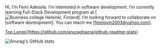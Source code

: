 Hi, 
I’m Femi Adesola.
I’m interested in software development.
I’m currently learning Full-Stack Development program at [![Business college Helsinki, Finland](https://en.bc.fi/)].
I’m looking forward to collaborate on [software development].
You can reach me [femioyin2003@yahoo.com].

[Top Langs](https://github-readme-stats.vercel.app/api/top-langs/?username=FemiAdesola&layout=compact)](https://github.com/anuraghazra/github-readme-stats)

![Anurag's GitHub stats](https://github-readme-stats.vercel.app/api?username=FemiAdesola&theme=dark&show_icons=true)
